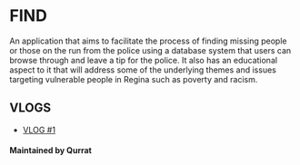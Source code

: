 # FIND
An application that aims to facilitate the process of finding missing people or those on the run from the police using a database system that users can browse through and leave a tip for the police. It also has an educational aspect to it that will address some of the underlying themes and issues targeting vulnerable people in Regina such as poverty and racism.

## VLOGS
- [VLOG #1](https://youtu.be/OfbNMqetLIg)

#### Maintained by Qurrat
